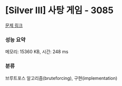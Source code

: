 # [Silver III] 사탕 게임 - 3085 

[문제 링크](https://www.acmicpc.net/problem/3085) 

### 성능 요약

메모리: 15360 KB, 시간: 248 ms

### 분류

브루트포스 알고리즘(bruteforcing), 구현(implementation)

